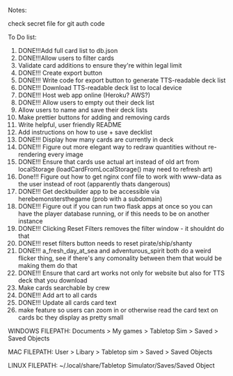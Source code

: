 


Notes:

check secret file for git auth code

To Do list:

1) DONE!!!Add full card list to db.json
2) DONE!!!Allow users to filter cards
3) Validate card additions to ensure they're within legal limit
4) DONE!!! Create export button
5) DONE!!! Write code for export button to generate TTS-readable deck list
6) DONE!!! Download TTS-readable deck list to local device
7) DONE!!! Host web app online (Heroku? AWS?)
8) DONE!!! Allow users to empty out their deck list
9) Allow users to name and save their deck lists
10) Make prettier buttons for adding and removing cards
11) Write helpful, user friendly README
12) Add instructions on how to use + save decklist
13) DONE!!! Display how many cards are currently in deck
14) DONE!!! Figure out more elegant way to redraw quantities without re-rendering every image
15) DONE!!! Ensure that cards use actual art instead of old art from localStorage (loadCardFromLocalStorage() may need to refresh art)
16) Done!!! Figure out how to get nginx conf file to work with www-data as the user instead of root (apparently thats dangerous)
17) DONE!!! Get deckbuilder app to be accessible via herebemonstersthegame (prob with a subdomain)
18) DONE!!! Figure out if you can run two flask apps at once so you can have the player database running, or if this needs to be on another instance
19) DONE!!! Clicking Reset Filters removes the filter window - it shouldnt do that
20) DONE!!! reset filters button needs to reset pirate/ship/shanty
21) DONE!!! a_fresh_day_at_sea and adventurous_spirit both do a weird flicker thing, see if there's any comonality between them that would be making them do that
22) DONE!!! Ensure that card art works not only for website but also for TTS deck that you download
23) Make cards searchable by crew
24) DONE!!! Add art to all cards
25) DONE!!! Update all cards card text
26) make feature so users can zoom in or otherwise read the card text on cards bc they display as pretty small


WINDOWS FILEPATH:
Documents > My games > Tabletop Sim > Saved > Saved Objects

MAC FILEPATH:
User > Libary > Tabletop sim > Saved > Saved Objects

LINUX FILEPATH:
~/.local/share/Tabletop Simulator/Saves/Saved Object